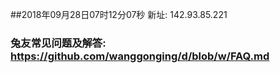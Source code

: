##2018年09月28日07时12分07秒 新址: 142.93.85.221
### 兔友常见问题及解答: https://github.com/wanggonging/d/blob/w/FAQ.md
